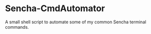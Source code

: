 Sencha-CmdAutomator
===================

A small shell script to automate some of my common Sencha terminal commands.
